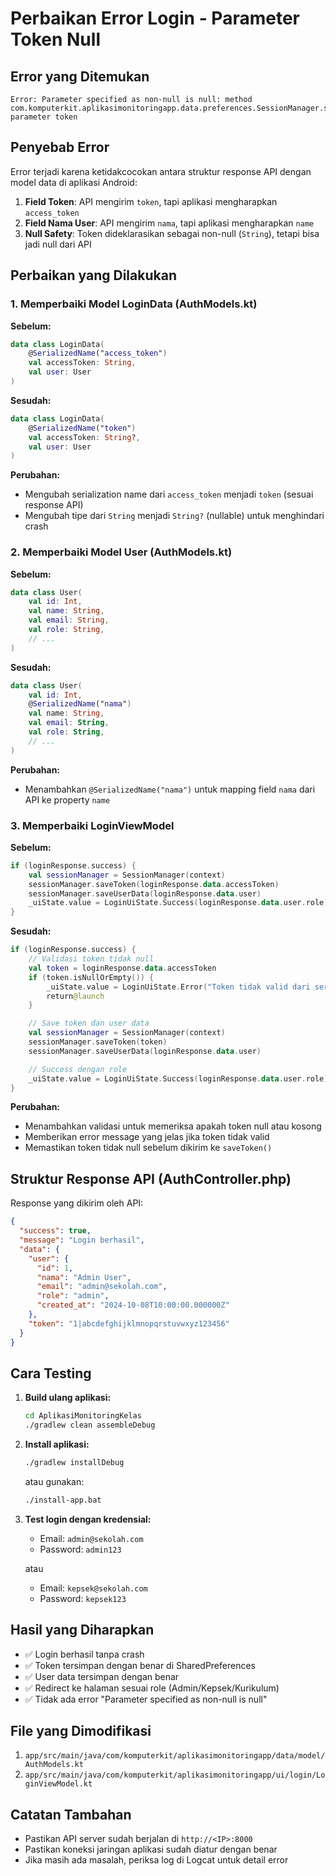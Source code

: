 # Perbaikan Error Login - Parameter Token Null

## Error yang Ditemukan

```
Error: Parameter specified as non-null is null: method
com.komputerkit.aplikasimonitoringapp.data.preferences.SessionManager.saveToken, parameter token
```

## Penyebab Error

Error terjadi karena ketidakcocokan antara struktur response API dengan model data di aplikasi Android:

1. **Field Token**: API mengirim `token`, tapi aplikasi mengharapkan `access_token`
2. **Field Nama User**: API mengirim `nama`, tapi aplikasi mengharapkan `name`
3. **Null Safety**: Token dideklarasikan sebagai non-null (`String`), tetapi bisa jadi null dari API

## Perbaikan yang Dilakukan

### 1. Memperbaiki Model LoginData (AuthModels.kt)

**Sebelum:**

```kotlin
data class LoginData(
    @SerializedName("access_token")
    val accessToken: String,
    val user: User
)
```

**Sesudah:**

```kotlin
data class LoginData(
    @SerializedName("token")
    val accessToken: String?,
    val user: User
)
```

**Perubahan:**

- Mengubah serialization name dari `access_token` menjadi `token` (sesuai response API)
- Mengubah tipe dari `String` menjadi `String?` (nullable) untuk menghindari crash

### 2. Memperbaiki Model User (AuthModels.kt)

**Sebelum:**

```kotlin
data class User(
    val id: Int,
    val name: String,
    val email: String,
    val role: String,
    // ...
)
```

**Sesudah:**

```kotlin
data class User(
    val id: Int,
    @SerializedName("nama")
    val name: String,
    val email: String,
    val role: String,
    // ...
)
```

**Perubahan:**

- Menambahkan `@SerializedName("nama")` untuk mapping field `nama` dari API ke property `name`

### 3. Memperbaiki LoginViewModel

**Sebelum:**

```kotlin
if (loginResponse.success) {
    val sessionManager = SessionManager(context)
    sessionManager.saveToken(loginResponse.data.accessToken)
    sessionManager.saveUserData(loginResponse.data.user)
    _uiState.value = LoginUiState.Success(loginResponse.data.user.role)
}
```

**Sesudah:**

```kotlin
if (loginResponse.success) {
    // Validasi token tidak null
    val token = loginResponse.data.accessToken
    if (token.isNullOrEmpty()) {
        _uiState.value = LoginUiState.Error("Token tidak valid dari server")
        return@launch
    }

    // Save token dan user data
    val sessionManager = SessionManager(context)
    sessionManager.saveToken(token)
    sessionManager.saveUserData(loginResponse.data.user)

    // Success dengan role
    _uiState.value = LoginUiState.Success(loginResponse.data.user.role)
}
```

**Perubahan:**

- Menambahkan validasi untuk memeriksa apakah token null atau kosong
- Memberikan error message yang jelas jika token tidak valid
- Memastikan token tidak null sebelum dikirim ke `saveToken()`

## Struktur Response API (AuthController.php)

Response yang dikirim oleh API:

```json
{
  "success": true,
  "message": "Login berhasil",
  "data": {
    "user": {
      "id": 1,
      "nama": "Admin User",
      "email": "admin@sekolah.com",
      "role": "admin",
      "created_at": "2024-10-08T10:00:00.000000Z"
    },
    "token": "1|abcdefghijklmnopqrstuvwxyz123456"
  }
}
```

## Cara Testing

1. **Build ulang aplikasi:**

   ```bash
   cd AplikasiMonitoringKelas
   ./gradlew clean assembleDebug
   ```

2. **Install aplikasi:**

   ```bash
   ./gradlew installDebug
   ```

   atau gunakan:

   ```bash
   ./install-app.bat
   ```

3. **Test login dengan kredensial:**

   - Email: `admin@sekolah.com`
   - Password: `admin123`

   atau

   - Email: `kepsek@sekolah.com`
   - Password: `kepsek123`

## Hasil yang Diharapkan

- ✅ Login berhasil tanpa crash
- ✅ Token tersimpan dengan benar di SharedPreferences
- ✅ User data tersimpan dengan benar
- ✅ Redirect ke halaman sesuai role (Admin/Kepsek/Kurikulum)
- ✅ Tidak ada error "Parameter specified as non-null is null"

## File yang Dimodifikasi

1. `app/src/main/java/com/komputerkit/aplikasimonitoringapp/data/model/AuthModels.kt`
2. `app/src/main/java/com/komputerkit/aplikasimonitoringapp/ui/login/LoginViewModel.kt`

## Catatan Tambahan

- Pastikan API server sudah berjalan di `http://<IP>:8000`
- Pastikan koneksi jaringan aplikasi sudah diatur dengan benar
- Jika masih ada masalah, periksa log di Logcat untuk detail error
